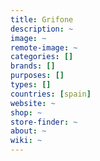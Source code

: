 ```yaml
---
title: Grifone
description: ~
image: ~
remote-image: ~
categories: []
brands: []
purposes: []
types: []
countries: [spain]
website: ~
shop: ~
store-finder: ~
about: ~
wiki: ~
---
```

